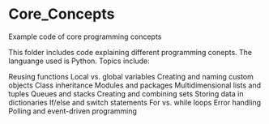 # Core_Concepts
Example code of core programming concepts

This folder includes code explaining different programming conepts. The languange used is Python. Topics include: 

Reusing functions
Local vs. global variables
Creating and naming custom objects
Class inheritance
Modules and packages
Multidimensional lists and tuples
Queues and stacks
Creating and combining sets
Storing data in dictionaries
If/else and switch statements
For vs. while loops
Error handling
Polling and event-driven programming
